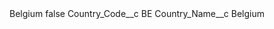 <?xml version="1.0" encoding="UTF-8"?>
<CustomMetadata xmlns="http://soap.sforce.com/2006/04/metadata" xmlns:xsi="http://www.w3.org/2001/XMLSchema-instance" xmlns:xsd="http://www.w3.org/2001/XMLSchema">
    <label>Belgium</label>
    <protected>false</protected>
    <values>
        <field>Country_Code__c</field>
        <value xsi:type="xsd:string">BE</value>
    </values>
    <values>
        <field>Country_Name__c</field>
        <value xsi:type="xsd:string">Belgium</value>
    </values>
</CustomMetadata>
